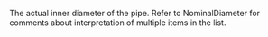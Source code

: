 ﻿The actual inner diameter of the pipe. Refer to NominalDiameter for comments about interpretation of multiple items in the list.